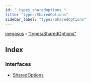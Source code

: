 ```yaml
---
id: "_types_sharedoptions_"
title: "types/SharedOptions"
sidebar_label: "types/SharedOptions"
---
```


[jpegasus](../index.md) › ["types/SharedOptions"](_types_sharedoptions_.md)

## Index

### Interfaces

* [SharedOptions](../interfaces/_types_sharedoptions_.sharedoptions.md)
